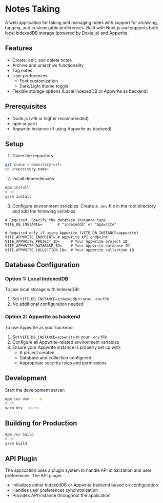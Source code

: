 # Notes Taking

A web application for taking and managing notes with support for archiving, tagging, and customizable preferences. Built with Nuxt.js and supports both local IndexedDB storage (powered by Dexie.js) and Appwrite.

## Features

- Create, edit, and delete notes
- Archive and unarchive functionality
- Tag notes
- User preferences
  - Font customization
  - Dark/Light theme toggle
- Flexible storage options (Local IndexedDB or Appwrite as backend)

## Prerequisites

- Node.js (v18 or higher recommended)
- npm or yarn
- Appwrite instance (if using Appwrite as backend)

## Setup

1. Clone the repository:
```bash
git clone <repository-url>
cd <repository-name>
```

2. Install dependencies:
```bash
npm install
# or
yarn install
```

3. Configure environment variables:
Create a `.env` file in the root directory and add the following variables:

```env
# Required: Specify the database instance type
VITE_DB_INSTANCE=       # "indexeddb" or "appwrite"

# Required only if using Appwrite (VITE_DB_INSTANCE=appwrite)
VITE_APPWRITE_ENDPOINT= # Appwrite API endpoint
VITE_APPWRITE_PROJECT_ID=     # Your Appwrite project ID
VITE_APPWRITE_DATABASE_ID=    # Your Appwrite database ID
VITE_APPWRITE_COLLECTION_ID=  # Your Appwrite collection ID
```

## Database Configuration

### Option 1: Local IndexedDB
To use local storage with IndexedDB:
1. Set `VITE_DB_INSTANCE=indexeddb` in your `.env` file
2. No additional configuration needed

### Option 2: Appwrite as backend
To use Appwrite as your backend:
1. Set `VITE_DB_INSTANCE=appwrite` in your `.env` file
2. Configure all Appwrite-related environment variables
3. Ensure your Appwrite instance is properly set up with:
   - A project created
   - Database and collection configured
   - Appropriate security rules and permissions

## Development

Start the development server:
```bash
npm run dev -- -o
# or
yarn dev --open
```

## Building for Production

```bash
npm run build
# or
yarn build
```

## API Plugin

The application uses a plugin system to handle API initialization and user preferences. The API plugin:
- Initializes either IndexedDB or Appwrite backend based on configuration
- Handles user preferences synchronization
- Provides API instance throughout the application
